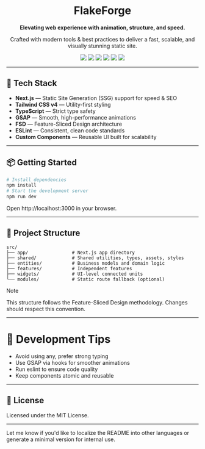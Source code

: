 <div align="center">
  <h1>FlakeForge</h1>
  <p><b>Elevating web experience with animation, structure, and speed.</b></p>
  <p>Crafted with modern tools & best practices to deliver a fast, scalable, and visually stunning static site.</p>
</div>

<p align="center">
  <img src="https://img.shields.io/badge/Next.js-SSG%20Ready-blue?style=for-the-badge&logo=next.js" />
  <img src="https://img.shields.io/badge/TailwindCSS-v4-38BDF8?style=for-the-badge&logo=tailwind-css" />
  <img src="https://img.shields.io/badge/TypeScript-Strict-3178C6?style=for-the-badge&logo=typescript" />
  <img src="https://img.shields.io/badge/FSD-Architecture-orange?style=for-the-badge" />
  <img src="https://img.shields.io/badge/GSAP-Animations-88CE02?style=for-the-badge&logo=greensock" />
  <img src="https://img.shields.io/badge/Linting-ESLint-4B32C3?style=for-the-badge&logo=eslint" />
</p>

---

## 🚀 Tech Stack

- **Next.js** — Static Site Generation (SSG) support for speed & SEO
- **Tailwind CSS v4** — Utility-first styling
- **TypeScript** — Strict type safety
- **GSAP** — Smooth, high-performance animations
- **FSD** — Feature-Sliced Design architecture
- **ESLint** — Consistent, clean code standards
- **Custom Components** — Reusable UI built for scalability

---

## 📦 Getting Started

```bash
# Install dependencies
npm install
# Start the development server
npm run dev
```

Open http://localhost:3000 in your browser.

--- 
## 📁 Project Structure
```
src/
├── app/                # Next.js app directory
├── shared/             # Shared utilities, types, assets, styles
├── entities/           # Business models and domain logic
├── features/           # Independent features
├── widgets/            # UI-level connected units
└── modules/            # Static route fallback (optional)
```
> [!NOTE]
> This structure follows the Feature-Sliced Design methodology. Changes should respect this convention.

---

# 🧪 Development Tips
- Avoid using any, prefer strong typing
- Use GSAP via hooks for smoother animations
- Run eslint to ensure code quality
- Keep components atomic and reusable

---

## 📄 License
Licensed under the MIT License.

---

Let me know if you'd like to localize the README into other languages or generate a minimal version for internal use.
